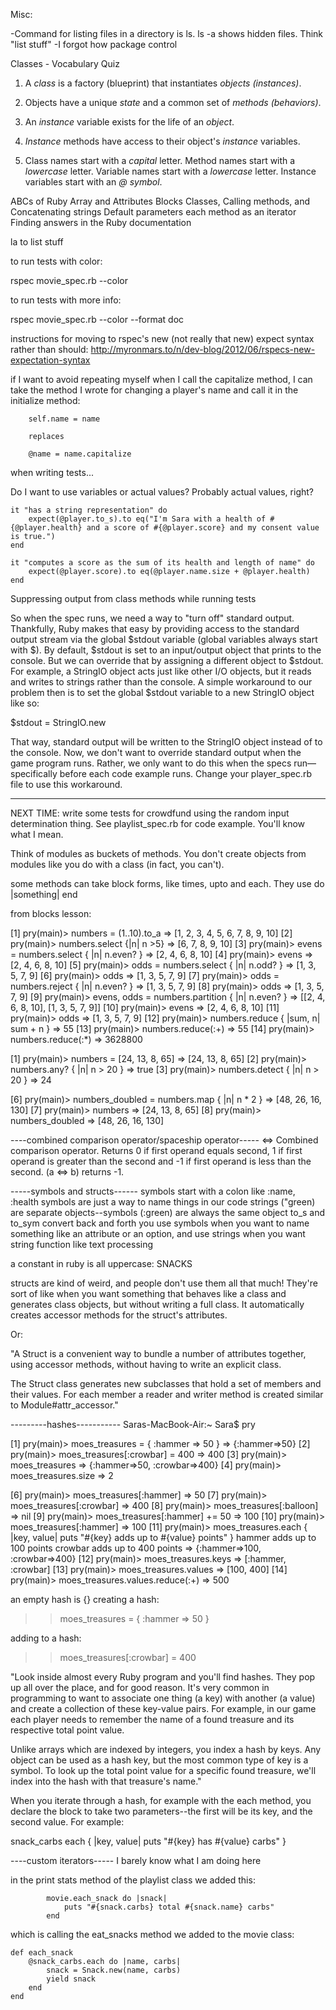 Misc:

-Command for listing files in a directory is ls. ls -a shows hidden files. Think "list stuff"
-I forgot how package control 

Classes - Vocabulary Quiz

1. A *class* is a factory (blueprint) that instantiates *objects (instances)*.

2. Objects have a unique *state* and a common set of *methods (behaviors)*.

3. An *instance* variable exists for the life of an *object*.

4. *Instance* methods have access to their object's *instance* variables.

5. Class names start with a *capital* letter. 
		Method names start with a *lowercase* letter.
		Variable names start with a *lowercase* letter.
		Instance variables start with an *@ symbol*.

ABCs of Ruby
Array and Attributes
Blocks
Classes, Calling methods, and Concatenating strings
Default parameters
each method as an iterator
Finding answers in the Ruby documentation



la to list stuff

to run tests with color:

rspec movie_spec.rb --color

to run tests with more info:


rspec movie_spec.rb --color --format doc

instructions for moving to rspec's new (not really that new) expect syntax rather than should: http://myronmars.to/n/dev-blog/2012/06/rspecs-new-expectation-syntax


if I want to avoid repeating myself when I call the capitalize method, I can take the method I wrote for changing a player's name and call it in the initialize method:

		self.name = name
		
		replaces

		@name = name.capitalize


when writing tests...

Do I want to use variables or actual values? Probably actual values, right?

	it "has a string representation" do
		expect(@player.to_s).to eq("I'm Sara with a health of #{@player.health} and a score of #{@player.score} and my consent value is true.")
	end

	it "computes a score as the sum of its health and length of name" do
		expect(@player.score).to eq(@player.name.size + @player.health)
	end


Suppressing output from class methods while running tests 

So when the spec runs, we need a way to "turn off" standard output. Thankfully, Ruby makes that easy by providing access to the standard output stream via the global $stdout variable (global variables always start with $). By default, $stdout is set to an input/output object that prints to the console. But we can override that by assigning a different object to $stdout. For example, a StringIO object acts just like other I/O objects, but it reads and writes to strings rather than the console. A simple workaround to our problem then is to set the global $stdout variable to a new StringIO object like so:

$stdout = StringIO.new

That way, standard output will be written to the StringIO object instead of to the console. Now, we don't want to override standard output when the game program runs. Rather, we only want to do this when the specs run—specifically before each code example runs. Change your player_spec.rb file to use this workaround.

***

NEXT TIME: write some tests for crowdfund using the random input determination thing. See playlist_spec.rb for code example. You'll know what I mean.

Think of modules as buckets of methods. You don't create objects from modules like you do with a class (in fact, you can't).


some methods can take block forms, like times, upto and each. They use do |something| end


from blocks lesson:

[1] pry(main)> numbers = (1..10).to_a
=> [1, 2, 3, 4, 5, 6, 7, 8, 9, 10]
[2] pry(main)> numbers.select {|n| n >5}
=> [6, 7, 8, 9, 10]
[3] pry(main)> evens = numbers.select { |n| n.even? }
=> [2, 4, 6, 8, 10]
[4] pry(main)> evens
=> [2, 4, 6, 8, 10]
[5] pry(main)> odds  = numbers.select { |n| n.odd? }
=> [1, 3, 5, 7, 9]
[6] pry(main)> odds
=> [1, 3, 5, 7, 9]
[7] pry(main)> odds  = numbers.reject { |n| n.even? }
=> [1, 3, 5, 7, 9]
[8] pry(main)> odds
=> [1, 3, 5, 7, 9]
[9] pry(main)> evens, odds = numbers.partition { |n| n.even? }
=> [[2, 4, 6, 8, 10], [1, 3, 5, 7, 9]]
[10] pry(main)> evens
=> [2, 4, 6, 8, 10]
[11] pry(main)> odds
=> [1, 3, 5, 7, 9]
[12] pry(main)> numbers.reduce { |sum, n| sum + n }
=> 55
[13] pry(main)> numbers.reduce(:+)
=> 55
[14] pry(main)> numbers.reduce(:*)
=> 3628800

[1] pry(main)> numbers = [24, 13, 8, 65]
=> [24, 13, 8, 65]
[2] pry(main)> numbers.any? { |n| n > 20 }
=> true
[3] pry(main)> numbers.detect { |n| n > 20 }
=> 24

[6] pry(main)> numbers_doubled = numbers.map { |n| n * 2 }
=> [48, 26, 16, 130]
[7] pry(main)> numbers
=> [24, 13, 8, 65]
[8] pry(main)> numbers_doubled
=> [48, 26, 16, 130]


----combined comparison operator/spaceship operator-----
<=>	Combined comparison operator. Returns 0 if first operand equals second, 1 if first operand is greater than the second and -1 if first operand is less than the second.	(a <=> b) returns -1.



-----symbols and structs------
symbols start with a colon like
	:name, :health
symbols are just a way to name things in our code
strings ("green) are separate objects--symbols (:green) are always the same object
to_s and to_sym convert back and forth
you use symbols when you want to name something like an attribute or an option, and use strings when you want string function like text processing

a constant in ruby is all uppercase: SNACKS

structs are kind of weird, and people don't use them all that much! They're sort of like when you want something that behaves like a class and generates class objects, but without writing a full class. It automatically creates accessor methods for the struct's attributes.

Or:

"A Struct is a convenient way to bundle a number of attributes together, using accessor methods, without having to write an explicit class.

The Struct class generates new subclasses that hold a set of members and their values. For each member a reader and writer method is created similar to Module#attr_accessor."


---------hashes-----------
Saras-MacBook-Air:~ Sara$ pry
                           
[1] pry(main)> moes_treasures = { :hammer => 50 }
=> {:hammer=>50}
[2] pry(main)> moes_treasures[:crowbar] = 400
=> 400
[3] pry(main)> moes_treasures
=> {:hammer=>50, :crowbar=>400}
[4] pry(main)> moes_treasures.size
=> 2

[6] pry(main)> moes_treasures[:hammer]
=> 50
[7] pry(main)> moes_treasures[:crowbar]
=> 400
[8] pry(main)> moes_treasures[:balloon]
=> nil
[9] pry(main)> moes_treasures[:hammer] += 50
=> 100
[10] pry(main)> moes_treasures[:hammer]
=> 100
[11] pry(main)> moes_treasures.each { |key, value| puts "#{key} adds up to #{value} points" }
hammer adds up to 100 points
crowbar adds up to 400 points
=> {:hammer=>100, :crowbar=>400}
[12] pry(main)> moes_treasures.keys
=> [:hammer, :crowbar]
[13] pry(main)> moes_treasures.values
=> [100, 400]
[14] pry(main)> moes_treasures.values.reduce(:+)
=> 500

an empty hash is {}
creating a hash:

>> moes_treasures = { :hammer => 50 }

adding to a hash: 

>> moes_treasures[:crowbar] = 400

"Look inside almost every Ruby program and you'll find hashes. They pop up all over the place, and for good reason. It's very common in programming to want to associate one thing (a key) with another (a value) and create a collection of these key-value pairs. For example, in our game each player needs to remember the name of a found treasure and its respective total point value.

Unlike arrays which are indexed by integers, you index a hash by keys. Any object can be used as a hash key, but the most common type of key is a symbol. To look up the total point value for a specific found treasure, we'll index into the hash with that treasure's name."

When you iterate through a hash, for example with the each method, you declare the block to take two parameters--the first will be its key, and the second value. For example:

snack_carbs each { |key, value| puts "#{key} has #{value} carbs" }




----custom iterators-----
I barely know what I am doing here

in the print stats method of the playlist class we added this:

			movie.each_snack do |snack|
				puts "#{snack.carbs} total #{snack.name} carbs"
			end

which is calling the eat_snacks method we added to the movie class:

	def each_snack
		@snack_carbs.each do |name, carbs|
			snack = Snack.new(name, carbs)
			yield snack
		end
	end